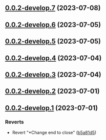 ## [0.0.2-develop.7](https://git.lumeweb.com/LumeWeb/kernel-swarm-client/compare/v0.0.2-develop.6...v0.0.2-develop.7) (2023-07-08)

## [0.0.2-develop.6](https://git.lumeweb.com/LumeWeb/kernel-swarm-client/compare/v0.0.2-develop.5...v0.0.2-develop.6) (2023-07-05)

## [0.0.2-develop.5](https://git.lumeweb.com/LumeWeb/kernel-swarm-client/compare/v0.0.2-develop.4...v0.0.2-develop.5) (2023-07-05)

## [0.0.2-develop.4](https://git.lumeweb.com/LumeWeb/kernel-swarm-client/compare/v0.0.2-develop.3...v0.0.2-develop.4) (2023-07-04)

## [0.0.2-develop.3](https://git.lumeweb.com/LumeWeb/kernel-swarm-client/compare/v0.0.2-develop.2...v0.0.2-develop.3) (2023-07-04)

## [0.0.2-develop.2](https://git.lumeweb.com/LumeWeb/kernel-swarm-client/compare/v0.0.2-develop.1...v0.0.2-develop.2) (2023-07-01)

## [0.0.2-develop.1](https://git.lumeweb.com/LumeWeb/kernel-swarm-client/compare/v0.0.1...v0.0.2-develop.1) (2023-07-01)


### Reverts

* Revert "*Change end to close" ([b5a81d5](https://git.lumeweb.com/LumeWeb/kernel-swarm-client/commit/b5a81d51ab490e5e8f405a18a5859f624d7b0b93))
